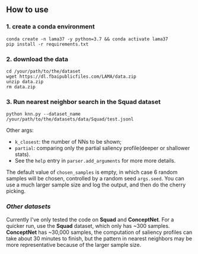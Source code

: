 ## How to use

### 1. create a conda environment
```
conda create -n lama37 -y python=3.7 && conda activate lama37
pip install -r requirements.txt
```
### 2. download the data
```
cd /your/path/to/the/dataset
wget https://dl.fbaipublicfiles.com/LAMA/data.zip
unzip data.zip
rm data.zip
```

### 3. Run nearest neighbor search in the Squad dataset
```
python knn.py --dataset_name /your/path/to/the/datasets/data/Squad/test.jsonl 
```
Other args:     
* `k_closest`: the number of NNs to be shown; 
* `partial`: comparing only the partial saliency profile(deeper or shallower stats).        
* See the `help` entry in `parser.add_arguments` for more more details. 

The default value of `chosen_samples` is empty, in which case 6 random samples will be chosen, controlled by a random seed `args.seed`. You can use a much larger sample size and log the output, and then do the cherry picking.


### *Other datasets*
Currently I've only tested the code on **Squad** and **ConceptNet**. For a quicker run, use the **Squad** dataset, which only has ~300 samples. **ConceptNet** has ~30,000 samples, the computation of saliency profiles can take about 30 minutes to finish, but the pattern in nearest neighbors may be more representative because of the larger sample size. 
